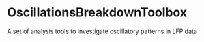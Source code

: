 # OscillationsBreakdownToolbox
A set of analysis tools to investigate oscillatory patterns in LFP data

